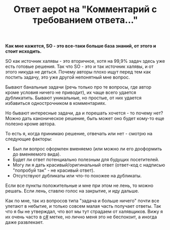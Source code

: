 ﻿---
title: "Ответ aepot на \"Комментарий с требованием ответа...\""
se.owner.user_id: 373567
se.owner.display_name: "aepot"
se.owner.link: "https://ru.meta.stackoverflow.com/users/373567/aepot"
se.answer_id: 11532
se.question_id: 11519
se.post_type: answer
se.is_accepted: False
---
<p><strong>Как мне кажется, SO - это все-таки больше база знаний, от этого и стоит исходить.</strong></p>
<p>SO как источник халявы - это вторичное, хотя на 99,9% задач здесь уже есть готовые решения. Так что SO - это и так источник халявы, и от этого никуда не деться. Почему авторы плохо ищут перед тем как постить задачу, это уже другой непонятный мне вопрос.</p>
<p>Бывают банальные задачи (речь только про те вопросы, где автор кроме условия ничего не приводит), их чаще всего удается дубликатить. Бывают уникальные, но простые, от них удается избавиться однострочником в комментариях.</p>
<p>Но бывают интересные задачи, да и порешать хочется - то почему нет? Можно дать каноническое решение, быть может оно будет кому-то еще полезно кроме автора.</p>
<p>То есть я, когда принимаю решение, отвечать или нет - смотрю на следующие факторы:</p>
<ul>
<li>Был ли вопрос оформлен вменяемо (или можно ли его дооформить до вменяемого вида).</li>
<li>Будет ли ответ потенциально полезным для будущих посетителей.</li>
<li>Могу ли я дать красивый/оригинальный ответ (ответ-код с надписью &quot;попробуй так&quot; - не красивый ответ).</li>
<li>Отсутствуют дубликаты или что-то похожее на дубликаты.</li>
</ul>
<p>Если все пункты положительные и мне при этом не лень, то можно решать. Если лень, ставлю голос на закрытие, и иду дальше.</p>
<p>Как по мне, так из вопросов типа &quot;задача и больше ничего&quot; почти все улетают в небытие, и только совсем малая часть получает ответы. Так что я бы не утверждал, что вот мы тут страдаем от халявщиков. Вижу я их очень часто в <a href="https://ru.stackoverflow.com/questions/tagged/c%23" class="post-tag" title="показать вопросы с меткой [c#]" rel="tag">c#</a> метке, но лично меня это не беспокоит, а иногда даже развлекает.</p>
